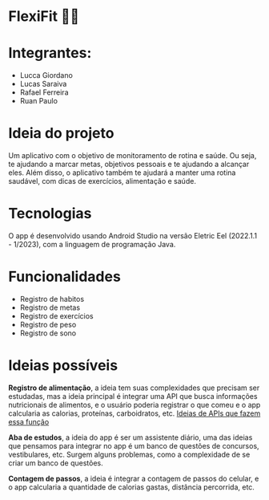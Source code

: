 # FlexiFit 💪🍀

# Integrantes:

- Lucca Giordano
- Lucas Saraiva
- Rafael Ferreira
- Ruan Paulo

# Ideia do projeto

Um aplicativo com o objetivo de monitoramento de rotina e saúde. Ou seja, te ajudando a marcar metas, objetivos pessoais e te ajudando a alcançar eles. Além disso, o aplicativo também te ajudará a manter uma rotina saudável, com dicas de exercícios, alimentação e saúde.

# Tecnologias

O app é desenvolvido usando Android Studio na versão Eletric Eel (2022.1.1 - 1/2023), com a linguagem de programação Java.

# Funcionalidades

- Registro de habitos
- Registro de metas
- Registro de exercícios
- Registro de peso
- Registro de sono

# Ideias possíveis

**Registro de alimentação**, a ideia tem suas complexidades que precisam ser estudadas, mas a ideia principal é integrar uma API que busca informações nutricionais de alimentos, e o usuário poderia registrar o que comeu e o app calcularia as calorias, proteínas, carboidratos, etc. [Ideias de APIs que fazem essa função](https://etechpt.com/11-melhores-solucoes-de-api-de-alimentos-para-nutricao-e-receita/#:~:text=11%20melhores%20solu%C3%A7%C3%B5es%20de%20API%20de%20alimentos%20para,API%20LogMeal%20...%208%20Chompthis%20...%20Mais%20itens)

**Aba de estudos**, a ideia do app é ser um assistente diário, uma das ideias que pensamos para integrar no app é um banco de questões de concursos, vestibulares, etc. Surgem alguns problemas, como a complexidade de se criar um banco de questões.

**Contagem de passos**, a ideia é integrar a contagem de passos do celular, e o app calcularia a quantidade de calorias gastas, distância percorrida, etc.
